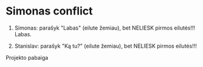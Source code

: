 # Simonas conflict

1. Simonas: parašyk "Labas" (eilute žemiau), bet NELIESK pirmos eilutės!!!
Labas.

2. Stanislav: parašyk "Ką tu?" (eilute žemiau), bet NELIESK pirmos eilutės!!!


Projekto pabaiga
